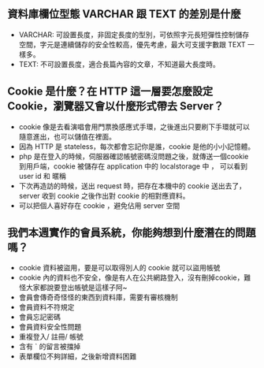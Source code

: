 ## 資料庫欄位型態 VARCHAR 跟 TEXT 的差別是什麼
- VARCHAR: 可設置長度，非固定長度的型別，可依照字元長短彈性控制儲存空間，字元是連續儲存的安全性較高，優先考慮，最大可支援字數跟 TEXT 一樣多。
- TEXT: 不可設置長度，適合長篇內容的文章，不知道最大長度時。


## Cookie 是什麼？在 HTTP 這一層要怎麼設定 Cookie，瀏覽器又會以什麼形式帶去 Server？


- cookie 像是去看演唱會用門票換感應式手環，之後進出只要刷下手環就可以隨意進出，也可以儲值在裡面。
- 因為 HTTP 是 stateless，每次都會忘記你是誰，cookie 是他的小小記憶體。
- php 是在登入的時候，伺服器確認帳號密碼沒問題之後，就傳送一個cookie 到用戶端，cookie 被儲存在 application 中的 localstorage 中 ， 可以看到 user id 和 暱稱
- 下次再造訪的時候，送出 request 時，把存在本機中的 cookie 送出去了，server 收到 cookie 之後作出對 cookie 的相對應資料。
- 可以把個人喜好存在 cookie ，避免佔用 server 空間


## 我們本週實作的會員系統，你能夠想到什麼潛在的問題嗎？
- cookie 資料被盜用，要是可以取得別人的 cookie 就可以盜用帳號
- cookie 內的資料也不安全，像是有人在公共網路登入，沒有刪掉cookie，難怪大家都說要登出帳號是這樣子阿~
- 會員會傳奇奇怪怪的東西到資料庫，需要有審核機制
- 會員資料不符規定
- 會員忘記密碼
- 會員資料安全性問題
- 重複登入/ 註冊/ 帳號
- 含有 ` 的留言被擋掉 
- 表單欄位不夠詳細，之後新增資料困難


